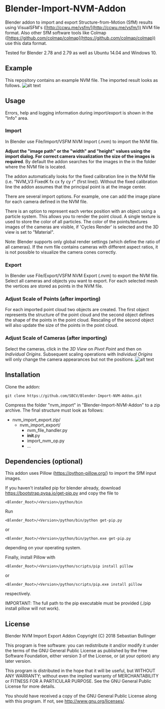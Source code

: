 # Blender-Import-NVM-Addon
Blender addon to import and export Structure-from-Motion (SfM) results using VisualSFM's ([http://ccwu.me/vsfm/](http://ccwu.me/vsfm/)) NVM file format. Also other SfM software tools like Colmap ([https://github.com/colmap/colmap](https://github.com/colmap/colmap)) use this data format.

Tested for Blender 2.78 and 2.79 as well as Ubuntu 14.04 and Windows 10.

## Example
This repository contains an example NVM file. The imported result looks as follows.
![alt text](https://github.com/SBCV/Blender-Import-NVM-Addon/blob/master/import_result.jpg)

## Usage

Errors, help and logging information during import/export is shown in the "Info" area. 

### Import
In Blender use File/Import/VSFM NVM Import (.nvm) to import the NVM file. 

**Adjust the "image path" or the "width" and "height" values using the import dialog. For correct camera visualization the size of the images is required**. By default the addon searches for the images in the in the folder where the NVM file is located. 

The addon automatically looks for the fixed calibration line in the NVM file (i.e. "NVM_V3 FixedK fx cx fy cy r"  (first line)).
Without the fixed calibration line the addon assumes that the principal point is at the image center. 

There are several import options. For example, one can add the image plane for each camera defined in the NVM file. 

There is an option to represent each vertex position with an object using a particle system. This allows you to render the point cloud. A single texture is used to store the color of all particles. The color of the points/textures images of the cameras are visible, if 'Cycles Render' is selected and the 3D view is set to "Material".

Note: Blender supports only global render settings (which define the ratio of all cameras). If the nvm file contains cameras with different aspect ratios, it is not possible to visualize the camera cones correctly. 

### Export
In Blender use File/Export/VSFM NVM Export (.nvm) to export the NVM file. 
Select all cameras and objects you want to export. For each selected mesh the vertices are stored as points in the NVM file.

### Adjust Scale of Points (after importing)
For each imported point cloud two objects are created. The first object represents the structure of the point cloud and the second object defines the shape of the points in the point cloud. Rescaling of the second object will also update the size of the points in the point cloud.

### Adjust Scale of Cameras (after importing) 
Select the cameras, click in the *3D View* on *Pivot Point* and then on *Individual Origins*. Subsequent scaling operations with *Individual Origins* will only change the camera appearances but not the positions.
![alt text](https://github.com/SBCV/Blender-Import-NVM-Addon/blob/master/scale_cameras.jpg)

## Installation
Clone the addon:
```
git clone https://github.com/SBCV/Blender-Import-NVM-Addon.git
```
Compress the folder "nvm_import" in "Blender-Import-NVM-Addon" to a zip archive. 
The final structure must look as follows:
- nvm_import_export.zip/  
	- nvm_import_export/  
		- nvm_file_handler.py  
		- __init__.py  
		- import_nvm_op.py  
		- ...  


## Dependencies (optional)
This addon uses Pillow (https://python-pillow.org/) to import the SfM input images. 

If you haven't installed pip for blender already, download https://bootstrap.pypa.io/get-pip.py and copy the file to 
```
<Blender_Root>/<Version>/python/bin
```

Run
```
<Blender_Root>/<Version>/python/bin/python get-pip.py 
```
or 
```
<Blender_Root>/<Version>/python/bin/python.exe get-pip.py 
```
depending on your operating system.

Finally, install Pillow with
```
<Blender_Root>/<Version>/python/scripts/pip install pillow
```
or 
```
<Blender_Root>/<Version>/python/scripts/pip.exe install pillow
```
respectively.

IMPORTANT: The full path to the pip executable must be provided (./pip install pillow will not work).

## License
Blender NVM Import Export Addon
Copyright (C) 2018  Sebastian Bullinger

This program is free software: you can redistribute it and/or modify
it under the terms of the GNU General Public License as published by
the Free Software Foundation, either version 3 of the License, or
(at your option) any later version.

This program is distributed in the hope that it will be useful,
but WITHOUT ANY WARRANTY; without even the implied warranty of
MERCHANTABILITY or FITNESS FOR A PARTICULAR PURPOSE.  See the
GNU General Public License for more details.

You should have received a copy of the GNU General Public License
along with this program.  If not, see <http://www.gnu.org/licenses/>.
